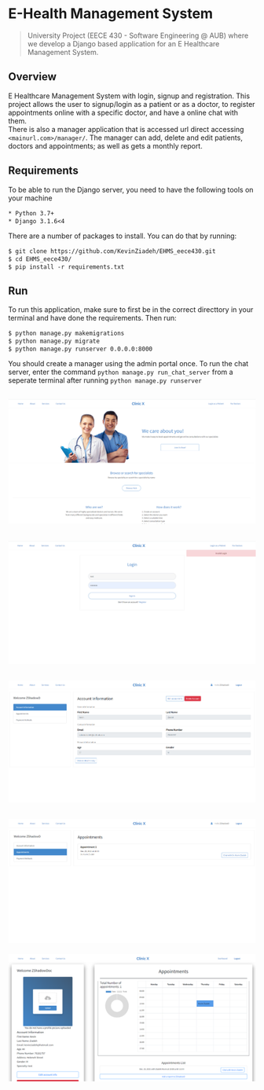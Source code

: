 # E-Health Management System
> University Project (EECE 430 - Software Engineering @ AUB) where we develop a Django based application for an E Healthcare Management System.

## Overview
E Healthcare Management System with login, signup and registration. This project allows the user to signup/login as a 
patient or as a doctor, to register appointments online with a specific doctor, and have a online chat with them. 
<br/>
There is also a manager application that is accessed url direct accessing `<mainurl.com>/manager/`. The  manager can 
add, delete and edit patients, doctors and appointments; as well as gets a monthly report.

## Requirements
To be able to run the Django server, you need to have the following tools on your machine
```
* Python 3.7+
* Django 3.1.6<4
```
There are a number of packages to install. You can do that by running:
```
$ git clone https://github.com/KevinZiadeh/EHMS_eece430.git
$ cd EHMS_eece430/
$ pip install -r requirements.txt
```

## Run
To run this application, make sure to first be in the correct directtory in your terminal and have done the requirements. Then run:
```
$ python manage.py makemigrations
$ python manage.py migrate
$ python manage.py runserver 0.0.0.0:8000
```
You should create a manager using the admin portal once.
To run the chat server, enter the command `python manage.py run_chat_server` from a seperate terminal after running `python manage.py runserver`

![](res/1.PNG?raw=true)
---
![](res/2.PNG?raw=true)
---
![](res/3.PNG?raw=true)
---
![](res/4.PNG?raw=true)
---
![](res/5.PNG?raw=true)
